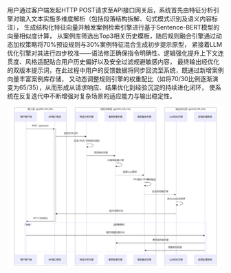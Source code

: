 用户通过客户端发起HTTP POST请求至API接口网关后，系统首先由特征分析引擎对输入文本实施多维度解析（包括段落结构拆解、句式模式识别及语义内容标注），
生成结构化特征向量并触发案例检索引擎进行基于Sentence-BERT模型的向量相似度计算，
从案例库筛选出Top3相关历史模板，随后规则融合引擎通过动态加权策略将70%预设规则与30%案例特征混合生成初步提示原型，
紧接着LLM优化引擎对其进行四步校准——语法修正确保指令明确性、逻辑强化提升上下文连贯度、风格适配贴合用户历史偏好以及安全过滤规避敏感内容，
最终输出经优化的双版本提示词，在此过程中用户的反馈数据将同步回流至系统，既通过新增案例向量丰富案例库存储，
又动态调整规则引擎的权重配比（如将70/30比例逐渐演变为65/35），从而形成从请求响应、结果优化到经验沉淀的持续进化闭环，
使系统在反复迭代中不断增强对复杂场景的适应能力与输出稳定性。

![img.png](img.png)
